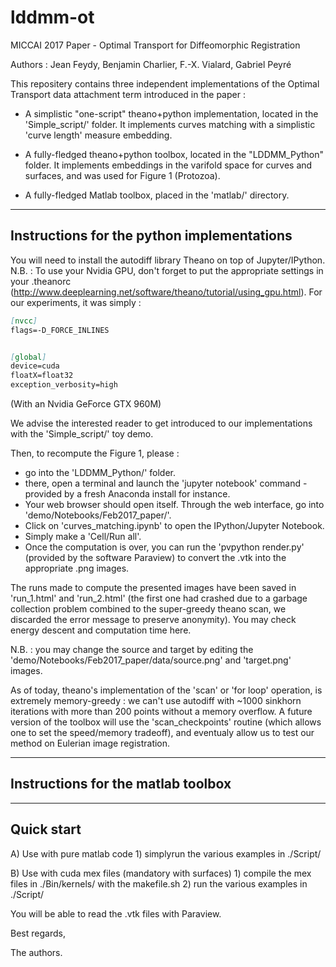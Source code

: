 # lddmm-ot
MICCAI 2017 Paper - Optimal Transport for Diffeomorphic Registration

Authors :
Jean Feydy, Benjamin Charlier, F.-X. Vialard, Gabriel Peyré

This repositery contains three independent implementations of the Optimal Transport
data attachment term introduced in the paper :

- A simplistic "one-script" theano+python implementation, located in the 
  'Simple_script/' folder. It implements curves matching with a simplistic
  'curve length' measure embedding.

- A fully-fledged theano+python toolbox, located in the "LDDMM_Python" folder.
  It implements embeddings in the varifold space for curves and surfaces,
  and was used for Figure 1 (Protozoa).

- A fully-fledged Matlab toolbox, placed in the 'matlab/' directory.


--------------------------------------------------------------------------------
Instructions for the python implementations
--------------------------------------------------------------------------------
You will need to install the autodiff library Theano on top of Jupyter/IPython.
N.B. : To use your Nvidia GPU, don't forget to put the appropriate settings in
your .theanorc (http://www.deeplearning.net/software/theano/tutorial/using_gpu.html).
For our experiments, it was simply :

```markdown
[nvcc]
flags=-D_FORCE_INLINES


[global]
device=cuda
floatX=float32
exception_verbosity=high
```

(With an Nvidia GeForce GTX 960M)

We advise the interested reader to get introduced to our implementations with
the 'Simple_script/' toy demo.

Then, to recompute the Figure 1, please :
- go into the 'LDDMM_Python/' folder.
- there, open a terminal and launch the 'jupyter notebook' command - provided by
  a fresh Anaconda install for instance.
- Your web browser should open itself. Through the web interface, go into
  'demo/Notebooks/Feb2017_paper/'.
- Click on 'curves_matching.ipynb' to open the IPython/Jupyter Notebook.
- Simply make a 'Cell/Run all'.
- Once the computation is over, you can run the 'pvpython render.py'
  (provided by the software Paraview) to convert the .vtk into the appropriate
  .png images.

The runs made to compute the presented images have been saved in
'run_1.html' and 'run_2.html' (the first one had crashed due to a garbage
collection problem combined to the super-greedy theano scan, we discarded
the error message to preserve anonymity).
You may check energy descent and computation time here.

N.B. : you may change the source and target by editing the
'demo/Notebooks/Feb2017_paper/data/source.png' and 'target.png' images.

As of today, theano's implementation of the 'scan' or 'for loop' operation,
is extremely memory-greedy : we can't use autodiff with 
~1000 sinkhorn iterations with more than 200 points without a memory overflow.
A future version of the toolbox will use the 'scan_checkpoints' routine 
(which allows one to set the speed/memory tradeoff), and eventualy allow us
to test our method on Eulerian image registration.


--------------------------------------------------------------------------------
Instructions for the matlab toolbox
--------------------------------------------------------------------------------
-----------
Quick start
-----------

A) Use with pure matlab code
	1) simplyrun the various examples in ./Script/	
	 
B) Use with cuda mex files (mandatory with surfaces)
	1) compile the mex files in ./Bin/kernels/ with the makefile.sh
	2) run the various examples in ./Script/ 

You  will be able to read the .vtk files with Paraview.



Best regards,

The authors.










